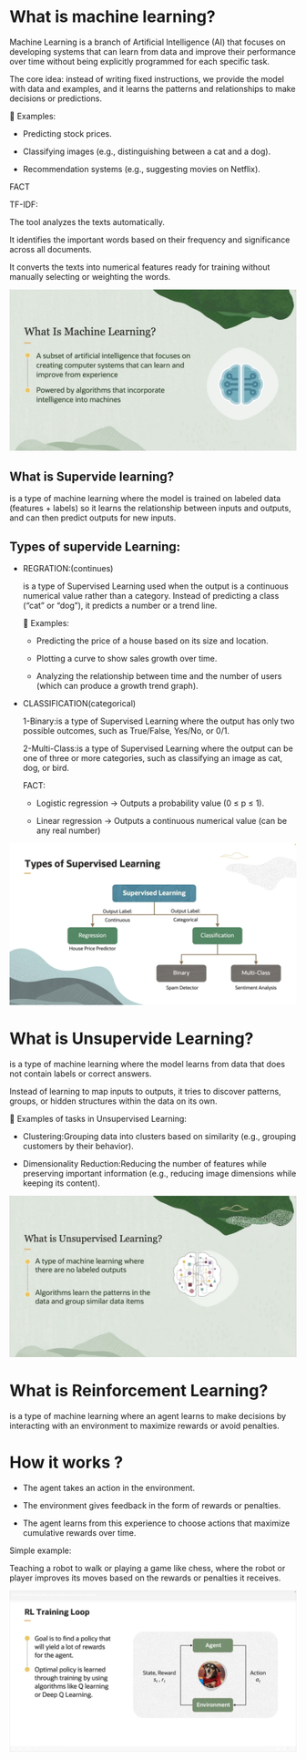 # What is machine learning?

Machine Learning is a branch of Artificial Intelligence (AI) that focuses on developing systems that can learn from data and improve their performance over time without being explicitly programmed for each specific task.

The core idea: instead of writing fixed instructions, we provide the model with data and examples, and it learns the patterns and relationships to make decisions or predictions.


📌 Examples:

* Predicting stock prices.

* Classifying images (e.g., distinguishing between a cat and a dog).

* Recommendation systems (e.g., suggesting movies on Netflix).

FACT

TF-IDF:

The tool analyzes the texts automatically.

It identifies the important words based on their frequency and significance across all documents.

It converts the texts into numerical features ready for training without manually selecting or weighting the words.




![ML](../images/ML_define.png)


## What is Supervide learning?

 is a type of machine learning where the model is trained on labeled data (features + labels) so it learns the relationship between inputs and outputs, and can then predict outputs for new inputs.











## Types of supervide Learning:

* REGRATION:(continues)

   is a type of Supervised Learning used when the output is a continuous numerical value rather than a category.
   Instead of predicting a class (“cat” or “dog”), it predicts a number or a trend line.


   📌 Examples:

    * Predicting the price of a house based on its size and location.

    * Plotting a curve to show sales growth over time.

    * Analyzing the relationship between time and the number of users (which can produce a growth trend graph).


* CLASSIFICATION(categorical)

  1-Binary:is a type of Supervised Learning where the output has only two possible outcomes, such as True/False, Yes/No, or 0/1.

  2-Multi-Class:is a type of Supervised Learning where the output can be one of three or more categories, such as classifying an image as cat, dog, or bird.

  FACT:

   * Logistic regression → Outputs a probability value (0 ≤ p ≤ 1).

   * Linear regression → Outputs a continuous numerical value (can be any real number)

![Supervide](../images/types_supervide.png)


# What is Unsupervide Learning?

  is a type of machine learning where the model learns from data that does not contain labels or correct answers.

  Instead of learning to map inputs to outputs, it tries to discover patterns, groups, or hidden structures within the data on its own.

  📌 Examples of tasks in Unsupervised Learning:

  * Clustering:Grouping data into clusters based on similarity (e.g., grouping customers by their behavior).

  * Dimensionality Reduction:Reducing the number of features while preserving important information (e.g., reducing image dimensions while keeping its content).


![unSupervide](../images/unsupervide.png)


# What is Reinforcement Learning?

 is a type of machine learning where an agent learns to make decisions by interacting with an environment to maximize rewards or avoid penalties.



# How it works ?

 * The agent takes an action in the environment.

 * The environment gives feedback in the form of rewards or penalties.

 * The agent learns from this experience to choose actions that maximize cumulative rewards over time.

Simple example:

Teaching a robot to walk or playing a game like chess, where the robot or player improves its moves based on the rewards or penalties it receives.


![RL](../images/RL_training.png)






